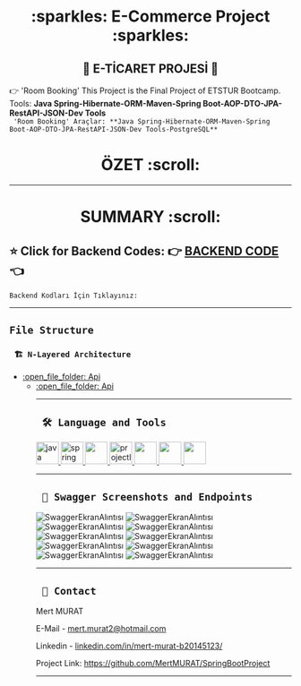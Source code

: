 
<div align="center"><h1> :sparkles: E-Commerce Project :sparkles: </h1> </div>
<div align="center"><h2> 🚥 E-TİCARET PROJESİ 🚥 </h2> </div>

:point_right:  'Room Booking' This Project is the Final Project of ETSTUR Bootcamp. Tools: **Java Spring-Hibernate-ORM-Maven-Spring Boot-AOP-DTO-JPA-RestAPI-JSON-Dev Tools**
<br/>
 ``` 'Room Booking' Araçlar: **Java Spring-Hibernate-ORM-Maven-Spring Boot-AOP-DTO-JPA-RestAPI-JSON-Dev Tools-PostgreSQL**```
<br/>
<div align="center"><h1>  ÖZET :scroll: </h1> </div>


---
<div align="center"><h1>  SUMMARY :scroll:  </h1> </div>



<b><h2> :star: Click for Backend Codes: :point_right: <a href="https://github.com/MertMURAT/SpringBootProject/tree/main/springBoot">BACKEND CODE </a> :point_left: </h2></b> 
``` Backend Kodları İçin Tıklayınız: ```


---
## `File Structure` 

### ` 🏗️ N-Layered Architecture`
  
<ul><li>	
  <a href = "https://github.com/TheAykac/Room-Booking/tree/main/hotelBooking/hotelBooking/src/main/java/com/example/hotelBooking/api">:open_file_folder: Api</a>
	

   
<ul><li>	
  <a href = "https://github.com/TheAykac/Room-Booking/tree/main/hotelBooking/hotelBooking/src/main/java/com/example/hotelBooking/api">:open_file_folder: Api</a>
	


---

  
  ## ` 🛠️ Language and Tools` 
<p align="left"> <a href="https://www.java.com" target="_blank"> <img src="https://raw.githubusercontent.com/devicons/devicon/master/icons/java/java-original.svg" alt="java" width="40" height="40"/> </a> <a href="https://spring.io/" target="_blank"> <img src="https://www.vectorlogo.zone/logos/springio/springio-icon.svg" alt="spring" width="40" height="40"/> </a>
<a href="https://www.postgresql.org/" target="_blank"> <img src="https://upload.wikimedia.org/wikipedia/commons/2/29/Postgresql_elephant.svg" width="40"height="40"/>
<a href="https://projectlombok.org/" target="_blank"> <img src="https://avatars.githubusercontent.com/u/45949248?s=200&v=4" alt="projectlombok" width="40" height="40"/> 
<a href="https://hibernate.org/" target="_blank"> <img src="https://cdn.freebiesupply.com/logos/large/2x/hibernate-logo-png-transparent.png" width="40" height="40"/> 
<a href="https://swagger.io/" target="_blank"> <img src="https://seeklogo.com/images/S/swagger-logo-A49F73BAF4-seeklogo.com.png" width="40" height="40"/> 
<a href="https://spring.io/projects/spring-data-jpa" target="_blank"> <img src="https://huongdanjava.com/wp-content/uploads/2018/01/spring-data.png" width="40"height="40"/>

</a>
</p>
 
  
---

  
 
  ## ` 🔭 Swagger Screenshots and Endpoints`  ###

![SwaggerEkranAlıntısı](https://github.com/TheAykac/Room-Booking/blob/main/hotelBooking/project_images/swagger-ss/campaign-controller.jpg)
![SwaggerEkranAlıntısı](https://github.com/TheAykac/Room-Booking/blob/main/hotelBooking/project_images/swagger-ss/credit-card-controller.jpg)
![SwaggerEkranAlıntısı](https://github.com/TheAykac/Room-Booking/blob/main/hotelBooking/project_images/swagger-ss/customer-controller.jpg)
![SwaggerEkranAlıntısı](https://github.com/TheAykac/Room-Booking/blob/main/hotelBooking/project_images/swagger-ss/hotel-controller.jpg)
![SwaggerEkranAlıntısı](https://github.com/TheAykac/Room-Booking/blob/main/hotelBooking/project_images/swagger-ss/invoice-controller.jpg)
![SwaggerEkranAlıntısı](https://github.com/TheAykac/Room-Booking/blob/main/hotelBooking/project_images/swagger-ss/payment-controller.jpg)
![SwaggerEkranAlıntısı](https://github.com/TheAykac/Room-Booking/blob/main/hotelBooking/project_images/swagger-ss/room-booking-controller.jpg)
![SwaggerEkranAlıntısı](https://github.com/TheAykac/Room-Booking/blob/main/hotelBooking/project_images/swagger-ss/room-controller.jpg)
![SwaggerEkranAlıntısı](https://github.com/TheAykac/Room-Booking/blob/main/hotelBooking/project_images/swagger-ss/room-renovations-controller.jpg)
![SwaggerEkranAlıntısı](https://github.com/TheAykac/Room-Booking/blob/main/hotelBooking/project_images/swagger-ss/system-management-controller.jpg)	

  
  
 
---
 

 
 




## ` 📧 Contact`

Mert MURAT
  
E-Mail - [mert.murat2@hotmail.com](mailto:mert.murat2@hotmail.com)

Linkedin - [linkedin.com/in/mert-murat-b20145123/](https://www.linkedin.com/in/mert-murat-b20145123/)

Project Link: https://github.com/MertMURAT/SpringBootProject

---


